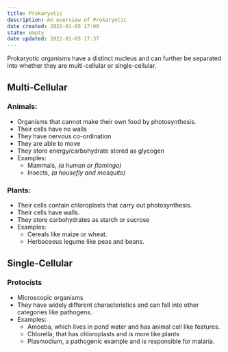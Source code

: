 ```yaml
---
title: Prokaryotic
description: An overview of Prokaryotic
date created: 2022-01-05 17:09
state: empty
date updated: 2022-01-05 17:37
---
```


Prokaryotic organisms have a distinct nucleus and can further be separated into whether they are multi-cellular or single-cellular.

## Multi-Cellular

### Animals:

- Organisms that cannot make their own food by photosynthesis.
- Their cells have no walls
- They have nervous co-ordination
- They are able to move
- They store energy/carbohydrate stored as glycogen
- Examples:
  - Mammals, _(a human or flamingo)_
  - Insects, _(a housefly and mosquito)_

### Plants:

- Their cells contain chloroplasts that carry out photosynthesis.
- Their cells have walls.
- They store carbohydrates as starch or sucrose
- Examples:
  - Cereals like maize or wheat.
  - Herbaceous legume like peas and beans.

## Single-Cellular

### Protocists

- Microscopic organisms
- They have widely different characteristics and can fall into other categories like pathogens.
- Examples:
  - Amoeba, which lives in pond water and has animal cell like features.
  - Chlorella, that has chloroplasts and is more like plants
  - Plasmodium, a pathogenic example and is responsible for malaria.
